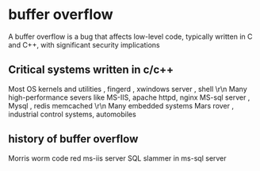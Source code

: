 # buffer overflow
A buffer overflow is a bug that affects low-level code, typically written in C and C++, with significant security implications
## Critical systems written in c/c++
Most OS kernels and utilities , fingerd , xwindows server , shell
\r\n
Many high-performance severs like MS-IIS, apache httpd, nginx
MS-sql server , Mysql , redis memcached
\r\n
Many embedded systems
Mars rover , industrial control systems, automobiles

## history of buffer overflow
Morris worm
code red ms-iis server
SQL slammer in ms-sql server

